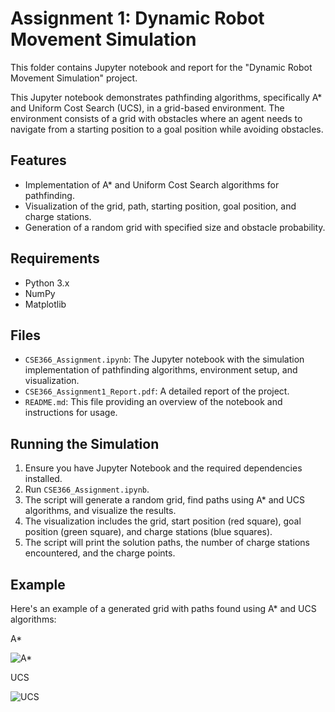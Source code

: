 # Assignment 1: Dynamic Robot Movement Simulation 
This folder contains Jupyter notebook and report for the "Dynamic Robot Movement Simulation" project.

This Jupyter notebook demonstrates pathfinding algorithms, specifically A* and Uniform Cost Search (UCS), in a grid-based environment. 
The environment consists of a grid with obstacles where an agent needs to navigate from a starting position to a goal position while avoiding obstacles.

## Features

- Implementation of A* and Uniform Cost Search algorithms for pathfinding.
- Visualization of the grid, path, starting position, goal position, and charge stations.
- Generation of a random grid with specified size and obstacle probability.

## Requirements

- Python 3.x
- NumPy
- Matplotlib

## Files

- `CSE366_Assignment.ipynb`: The Jupyter notebook with the simulation implementation of pathfinding algorithms, environment setup, and visualization.
- `CSE366_Assignment1_Report.pdf`: A detailed report of the project.
- `README.md`: This file providing an overview of the notebook and instructions for usage.

## Running the Simulation

1. Ensure you have Jupyter Notebook and the required dependencies installed.
2. Run `CSE366_Assignment.ipynb`.
3. The script will generate a random grid, find paths using A* and UCS algorithms, and visualize the results.
4. The visualization includes the grid, start position (red square), goal position (green square), and charge stations (blue squares).
5. The script will print the solution paths, the number of charge stations encountered, and the charge points.


## Example

Here's an example of a generated grid with paths found using A* and UCS algorithms:

A* 

![A*](https://github.com/Rafsun-Islam/CSE-366-3--2021-3-60-024/assets/161591790/a4c30ceb-a28f-4edf-9fca-e8748ea97909)

UCS

![UCS](https://github.com/Rafsun-Islam/CSE-366-3--2021-3-60-024/assets/161591790/2d930aee-1057-4941-b7e2-c66aeab62c03)


